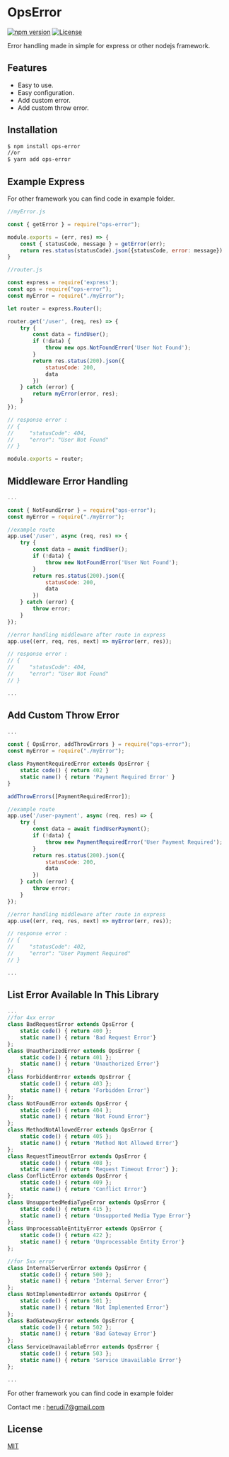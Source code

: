 # OpsError

[![npm version](https://img.shields.io/badge/npm-1.0.4-blue.svg)](https://www.npmjs.com/package/ops-error) 
[![License](https://img.shields.io/:license-mit-blue.svg)](http://badges.mit-license.org)

Error handling made in simple for express or other nodejs framework.

## Features

- Easy to use.
- Easy configuration.
- Add custom error.
- Add custom throw error.

## Installation

```bash
$ npm install ops-error
//or
$ yarn add ops-error
```
## Example Express
For other framework you can find code in example folder.

```JavaScript
//myError.js

const { getError } = require("ops-error");

module.exports = (err, res) => {
    const { statusCode, message } = getError(err);
    return res.status(statusCode).json({statusCode, error: message})
}

```

```JavaScript
//router.js

const express = require('express');
const ops = require("ops-error");
const myError = require("./myError");

let router = express.Router();

router.get('/user', (req, res) => {
    try {
        const data = findUser();
        if (!data) {
            throw new ops.NotFoundError('User Not Found');
        }
        return res.status(200).json({
            statusCode: 200,
            data
        })
    } catch (error) {
        return myError(error, res);
    }
});

// response error :
// {
//     "statusCode": 404,
//     "error": "User Not Found"
// }

module.exports = router;

```

## Middleware Error Handling

```JavaScript
...

const { NotFoundError } = require("ops-error");
const myError = require("./myError");

//example route
app.use('/user', async (req, res) => {
    try {
        const data = await findUser();
        if (!data) {
            throw new NotFoundError('User Not Found');
        }
        return res.status(200).json({
            statusCode: 200,
            data
        })
    } catch (error) {
        throw error;
    }
});

//error handling middleware after route in express
app.use((err, req, res, next) => myError(err, res));

// response error :
// {
//     "statusCode": 404,
//     "error": "User Not Found"
// }

...

```

## Add Custom Throw Error

```JavaScript
...

const { OpsError, addThrowErrors } = require("ops-error");
const myError = require("./myError");

class PaymentRequiredError extends OpsError {
    static code() { return 402 }
    static name() { return 'Payment Required Error' }
}

addThrowErrors([PaymentRequiredError]);

//example route
app.use('/user-payment', async (req, res) => {
    try {
        const data = await findUserPayment();
        if (!data) {
            throw new PaymentRequiredError('User Payment Required');
        }
        return res.status(200).json({
            statusCode: 200,
            data
        })
    } catch (error) {
        throw error;
    }
});

//error handling middleware after route in express
app.use((err, req, res, next) => myError(err, res));

// response error :
// {
//     "statusCode": 402,
//     "error": "User Payment Required"
// }

...

```

## List Error Available In This Library

```JavaScript
...
//for 4xx error
class BadRequestError extends OpsError { 
    static code() { return 400 }; 
    static name() { return 'Bad Request Error'} 
};
class UnauthorizedError extends OpsError { 
    static code() { return 401 }; 
    static name() { return 'Unauthorized Error'} 
};
class ForbiddenError extends OpsError { 
    static code() { return 403 }; 
    static name() { return 'Forbidden Error'} 
};
class NotFoundError extends OpsError {
    static code() { return 404 };
    static name() { return 'Not Found Error'}
};
class MethodNotAllowedError extends OpsError {
    static code() { return 405 };
    static name() { return 'Method Not Allowed Error'}
};
class RequestTimeoutError extends OpsError {
    static code() { return 408 };
    static name() { return 'Request Timeout Error'} };
class ConflictError extends OpsError {
    static code() { return 409 };
    static name() { return 'Conflict Error'}
};
class UnsupportedMediaTypeError extends OpsError {
    static code() { return 415 };
    static name() { return 'Unsupported Media Type Error'}
};
class UnprocessableEntityError extends OpsError {
    static code() { return 422 };
    static name() { return 'Unprocessable Entity Error'}
};

//for 5xx error
class InternalServerError extends OpsError {
    static code() { return 500 };
    static name() { return 'Internal Server Error'}
};
class NotImplementedError extends OpsError {
    static code() { return 501 };
    static name() { return 'Not Implemented Error'}
};
class BadGatewayError extends OpsError {
    static code() { return 502 };
    static name() { return 'Bad Gateway Error'}
};
class ServiceUnavailableError extends OpsError {
    static code() { return 503 };
    static name() { return 'Service Unavailable Error'}
};

...

```

For other framework you can find code in example folder

Contact me : herudi7@gmail.com


## License

[MIT](LICENSE)

